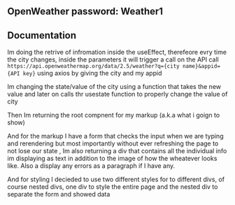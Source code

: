 ## OpenWeather password: Weather1

## Documentation

Im doing the retrive of infromation inside the useEffect, therefeore evry time the city changes, inside the parameters it will trigger a call on the API call `https://api.openweathermap.org/data/2.5/weather?q={city name}&appid={API key}` using axios by giving the city and my appid

Im changing the state/value of the city using a function that takes the new value and later on calls thr usestate function to properly change the value of city

Then Im returning the root compnent for my markup (a.k.a what i goign to show)

And for the markup I have a form that checks the input when we are typing and rerendering but most importantly without ever refreshing the page to not lose our state , Im also returning a div that contains all the individual info im displaying as text in addition to the image of how the wheatever looks like. Also a display any errors as a paragraph if I have any.

And for styling I decieded to use two different styles for to different divs, of course nested divs, one div to style the entire page and the nested div to separate the form and showed data
